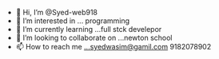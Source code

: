 - 👋 Hi, I’m @Syed-web918
- 👀 I’m interested in ... programming
- 🌱 I’m currently learning ...full stck develepor
- 💞️ I’m looking to collaborate on ...newton school
- 📫 How to reach me ...syedwasim@gamil.com    9182078902

<!---
Syed-web918/Syed-web918 is a ✨ special ✨ repository because its `README.md` (this file) appears on your GitHub profile.
You can click the Preview link to take a look at your changes.
--->
